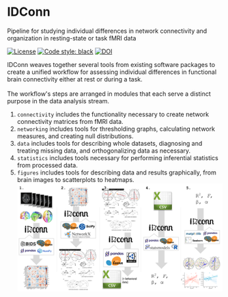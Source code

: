 # IDConn
Pipeline for studying individual differences in network connectivity and organization in resting-state or task fMRI data

[![License](https://img.shields.io/badge/License-MIT-blue.svg)](https://opensource.org/licenses/MIT)
[![Code style: black](https://img.shields.io/badge/code%20style-black-000000.svg)](https://github.com/psf/black)
[![DOI](https://zenodo.org/badge/134580580.svg)](https://zenodo.org/badge/latestdoi/134580580)


IDConn weaves together several tools from existing software packages to create a unified workflow for assessing individual differences in functional brain connectivity either at rest or during a task.
<br><br>
The workflow's steps are arranged in modules that each serve a distinct purpose in the data analysis stream.
1. `connectivity` includes the functionality necessary to create network connectivity matrices from fMRI data.
2. `networking` includes tools for thresholding graphs, calculating network measures, and creating null distributions.
3. `data` includes tools for describing whole datasets, diagnosing and treating missing data, and orthogonalizing data as necessary.
4. `statistics` includes tools necessary for performing inferential statistics from processed data.
5. `figures` includes tools for describing data and results graphically, from brain images to scatterplots to heatmaps.
![](./docs/logo/IDConnWorkflowH.svg)

